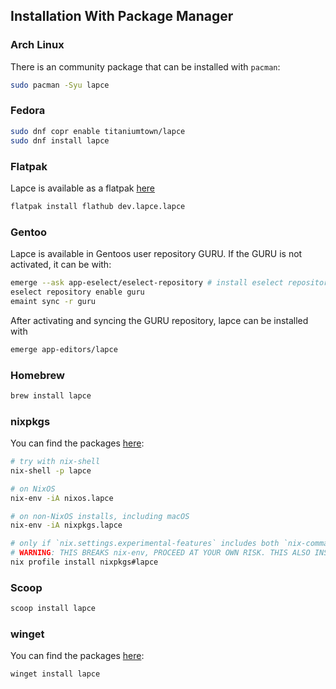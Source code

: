 ## Installation With Package Manager

### Arch Linux

There is an community package that can be installed with `pacman`:

```bash
sudo pacman -Syu lapce
```

### Fedora
```bash
sudo dnf copr enable titaniumtown/lapce
sudo dnf install lapce
```

### Flatpak

Lapce is available as a flatpak [here](https://flathub.org/apps/details/dev.lapce.lapce)

```bash
flatpak install flathub dev.lapce.lapce
```

### Gentoo

Lapce is available in Gentoos user repository GURU. 
If the GURU is not activated, it can be with:

```bash
emerge --ask app-eselect/eselect-repository # install eselect repository
eselect repository enable guru 
emaint sync -r guru
```

After activating and syncing the GURU repository, lapce can be installed with

```bash
emerge app-editors/lapce
```

### Homebrew

```bash
brew install lapce
```

### nixpkgs

You can find the packages [here](https://search.nixos.org/packages?channel=unstable&show=lapce&from=0&size=50&sort=relevance&type=packages&query=lapce):

```bash
# try with nix-shell
nix-shell -p lapce

# on NixOS
nix-env -iA nixos.lapce

# on non-NixOS installs, including macOS
nix-env -iA nixpkgs.lapce

# only if `nix.settings.experimental-features` includes both `nix-command` and `flakes`.
# WARNING: THIS BREAKS nix-env, PROCEED AT YOUR OWN RISK. THIS ALSO INSTALLS FROM UNSTABLE BRANCH.
nix profile install nixpkgs#lapce
```

### Scoop

```bash
scoop install lapce
```

### winget

You can find the packages [here](https://github.com/microsoft/winget-pkgs/tree/master/manifests/l/Lapce/Lapce):

```bash
winget install lapce
```
